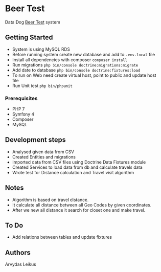 # Beer Test
Data Dog [Beer Test](https://data.dog/beer-test) system

## Getting Started
- System is using MySQL RDS
- Before running system create new database and add to `.env.local` file
- Install all dependencies with composer `composer install`
- Run migrations `php bin/console doctrine:migrations:migrate`
- Add date to database `php bin/console doctrine:fixtures:load`
- To run on Web need create virtual host, point to public and update host file
- Run Unit test `php bin/phpunit`

### Prerequisites 
- PHP 7
- Symfony 4
- Composer
- MySQL

## Development steps
- Analysed given data from CSV 
- Created Entities and migrations
- Imported data from CSV files using Doctrine Data Fixtures module
- Created Services to load data from db and calculate travels data
- Wrote test for Distance calculation and Travel visit algorithm

## Notes
- Algorithm is based on travel distance. 
- It calculate all distance between all Geo Codes by given coordinates.
- After we new all distance it search for closet one and make travel.

## To Do
- Add relations between tables and update fixtures

## Authors
Arvydas Leikus
